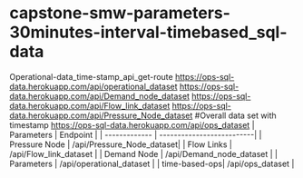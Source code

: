 # capstone-smw-parameters-30minutes-interval-timebased_sql-data
Operational-data_time-stamp_api_get-route
https://ops-sql-data.herokuapp.com/api/operational_dataset
https://ops-sql-data.herokuapp.com/api/Demand_node_dataset
https://ops-sql-data.herokuapp.com/api/Flow_link_dataset
https://ops-sql-data.herokuapp.com/api/Pressure_Node_dataset
#Overall data set with timestamp
https://ops-sql-data.herokuapp.com/api/ops_dataset
|   Parameters  |         Endpoint          |
| ------------- | --------------------------|
| Pressure Node | /api/Pressure_Node_dataset|
| Flow Links    | /api/Flow_link_dataset    |
| Demand Node   | /api/Demand_node_dataset  |
| Parameters    | /api/operational_dataset  |
| time-based-ops| /api/ops_dataset          |
